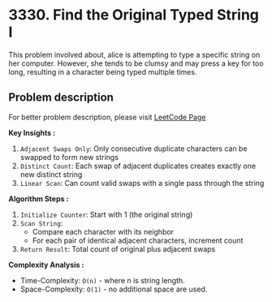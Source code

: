 # 3330. Find the Original Typed String I

This problem involved about, alice is attempting to type a specific string on her computer. However, she tends to be clumsy and may press a key for too long, resulting in a character being typed multiple times.

## Problem description

For better problem description, please visit [LeetCode Page](https://leetcode.com/problems/find-the-original-typed-string-i/description/)

**Key Insights :**<br/>

1. `Adjacent Swaps Only`: Only consecutive duplicate characters can be swapped to form new strings
2. `Distinct Count`: Each swap of adjacent duplicates creates exactly one new distinct string
3. `Linear Scan`: Can count valid swaps with a single pass through the string

**Algorithm Steps :**<br/>

1. `Initialize Counter`: Start with 1 (the original string)
2. `Scan String`:
    - Compare each character with its neighbor
    - For each pair of identical adjacent characters, increment count
3. `Return Result`: Total count of original plus adjacent swaps

**Complexity Analysis :**<br/>

-   Time-Complexity: `O(n)` - where n is string length.
-   Space-Complexity: `O(1)` - no additional space are used.
